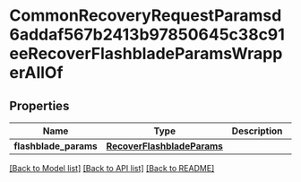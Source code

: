 # CommonRecoveryRequestParamsd6addaf567b2413b97850645c38c91eeRecoverFlashbladeParamsWrapperAllOf


## Properties
Name | Type | Description | Notes
------------ | ------------- | ------------- | -------------
**flashblade_params** | [**RecoverFlashbladeParams**](RecoverFlashbladeParams.md) |  | [optional] 

[[Back to Model list]](../README.md#documentation-for-models) [[Back to API list]](../README.md#documentation-for-api-endpoints) [[Back to README]](../README.md)


